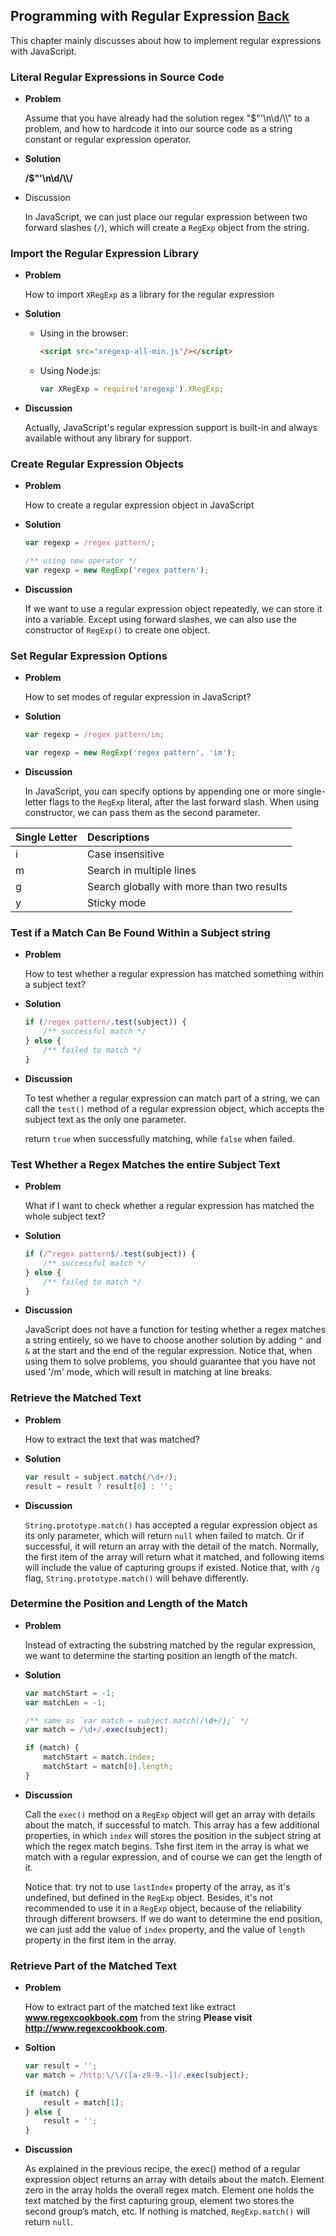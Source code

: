 ## Programming with Regular Expression [Back](./../regular.md)

This chapter mainly discusses about how to implement regular expressions with JavaScript.

### Literal Regular Expressions in Source Code

- **Problem**

    Assume that you have already had the solution regex "$"'\n\d/\\\\" to a problem, and how to hardcode it into our source code as a string constant or regular expression operator.

- **Solution**

    **/$"'\n\d/\\\\/**

- Discussion

    In JavaScript, we can just place our regular expression between two forward slashes (`/`), which will create a `RegExp` object from the string.

### Import the Regular Expression Library

- **Problem**

    How to import `XRegExp` as a library for the regular expression

- **Solution**
    - Using in the browser:

        ```html
        <script src="xregexp-all-min.js"/></script>
        ```

    - Using Node.js:

        ```js
        var XRegExp = require('xregexp').XRegExp;
        ```

- **Discussion**

    Actually, JavaScript's regular expression support is built-in and always available without any library for support.

### Create Regular Expression Objects

- **Problem**

    How to create a regular expression object in JavaScript

- **Solution**

    ```js
    var regexp = /regex pattern/;

    /** using new operator */
    var regexp = new RegExp('regex pattern');
    ```
- **Discussion**

    If we want to use a regular expression object repeatedly, we can store it into a variable. Except using forward slashes, we can also use the constructor of `RegExp()` to create one object.

### Set Regular Expression Options

- **Problem**

    How to set modes of regular expression in JavaScript?

- **Solution**

    ```js
    var regexp = /regex pattern/im;

    var regexp = new RegExp('regex pattern', 'im');
    ```

- **Discussion**

    In JavaScript, you can specify options by appending one or more single-letter flags to the `RegExp` literal, after the last forward slash. When using constructor, we can pass them as the second parameter.

| Single Letter    | Descriptions     |
| :------------- | :------------- |
| i       | Case insensitive       |
| m       | Search in multiple lines       |
| g       | Search globally with more than two results       |
| y       | Sticky mode       |

### Test if a Match Can Be Found Within a Subject string

- **Problem**

    How to test whether a regular expression has matched something within a subject text?

- **Solution**

    ```js
    if (/regex pattern/.test(subject)) {
        /** successful match */
    } else {
        /** failed to match */
    }
    ```

- **Discussion**

    To test whether a regular expression can match part of a string, we can call the `test()` method of a regular expression object, which accepts the subject text as the only one parameter.

    return `true` when successfully matching, while `false` when failed.

### Test Whether a Regex Matches the entire Subject Text

- **Problem**

    What if I want to check whether a regular expression has matched the whole subject text?

- **Solution**

    ```js
    if (/^regex pattern$/.test(subject)) {
        /** successful match */
    } else {
        /** failed to match */
    }
    ```

- **Discussion**

    JavaScript does not have a function for testing whether a regex matches a string entirely, so we have to choose another solution by adding `^` and `&` at the start and the end of the regular expression. Notice that, when using them to solve problems, you should guarantee that you have not used '/m' mode, which will result in matching at line breaks.

### Retrieve the Matched Text

- **Problem**

    How to extract the text that was matched?

- **Solution**

    ```js
    var result = subject.match(/\d+/);
    result = result ? result[0] : '';
    ```

- **Discussion**

    `String.prototype.match()` has accepted a regular expression object as its only parameter, which will return `null` when failed to match. Or if successful, it will return an array with the detail of the match. Normally, the first item of the array will return what it matched, and following items will include the value of capturing groups if existed. Notice that, with `/g` flag, `String.prototype.match()` will behave differently.

### Determine the Position and Length of the Match

- **Problem**

    Instead of extracting the substring matched by the regular expression, we want to determine the starting position an length of the match.

- **Solution**

    ```js
    var matchStart = -1;
    var matchLen = -1;

    /** same as `var match = subject.match(/\d+/);` */
    var match = /\d+/.exec(subject);

    if (match) {
        matchStart = match.index;
        matchStart = match[0].length;
    }
    ```

- **Discussion**

    Call the `exec()` method on a `RegExp` object will get an array with details about the match, if successful to match. This array has a few additional properties, in which `index` will stores the position in the subject string at which the regex match begins. Tshe first item in the array is what we match with a regular expression, and of course we can get the length of it.

    Notice that: try not to use `lastIndex` property of the array, as it's undefined, but defined in the `RegExp` object. Besides, it's not recommended to use it in a `RegExp` object, because of the reliability through different browsers. If we do want to determine the end position, we can just add the value of `index` property, and the value of `length` property in the first item in the array.

### Retrieve Part of the Matched Text

- **Problem**

    How to extract part of the matched text like extract **www.regexcookbook.com** from the string **Please visit http://www.regexcookbook.com**.

- **Soltion**

    ```js
    var result = '';
    var match = /http:\/\/([a-z9-9.-])/.exec(subject);

    if (match) {
        result = match[1];
    } else {
        result = '';
    }
    ```

- **Discussion**

    As explained in the previous recipe, the exec() method of a regular expression object returns an array with details about the match. Element zero in the array holds the overall regex match. Element one holds the text matched by the first capturing group, element two stores the second group’s match, etc. If nothing is matched, `RegExp.match()` will return `null`.
